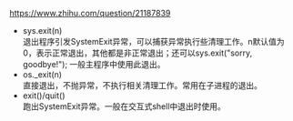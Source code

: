 https://www.zhihu.com/question/21187839  

- sys.exit(n)  
  退出程序引发SystemExit异常，可以捕获异常执行些清理工作。n默认值为0，表示正常退出，其他都是非正常退出；还可以sys.exit("sorry, goodbye!"); 
  一般主程序中使用此退出。
- os._exit(n)  
  直接退出，不抛异常，不执行相关清理工作。常用在子进程的退出。
- exit()/quit()  
  跑出SystemExit异常。一般在交互式shell中退出时使用。  

